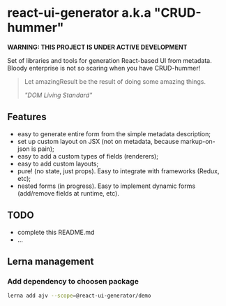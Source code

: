 # react-ui-generator a.k.a "CRUD-hummer"

**WARNING: THIS PROJECT IS UNDER ACTIVE DEVELOPMENT**

Set of libraries and tools for generation React-based UI from metadata.
Bloody enterprise is not so scaring when you have CRUD-hummer!

<blockquote>
<p>Let amazingResult be the result of doing some amazing things. </p>
<i>"DOM Living Standard"</i>
</blockquote>


## Features

- easy to generate entire form from the simple metadata description;
- set up custom layout on JSX (not on metadata, because markup-on-json is pain);
- easy to add a custom types of fields (renderers);
- easy to add custom layouts;
- pure! (no state, just props). Easy to integrate with frameworks (Redux, etc);
- nested forms (in progress). Easy to implement dynamic forms (add/remove fields at runtime, etc).

## TODO

- complete this README.md
- ...

## Lerna management

### Add dependency to choosen package

```sh
lerna add ajv --scope=@react-ui-generator/demo
```
